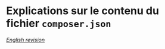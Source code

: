# Explications sur le contenu du fichier `composer.json`

_[English revision](../en/composer-file-explanations.md)_

